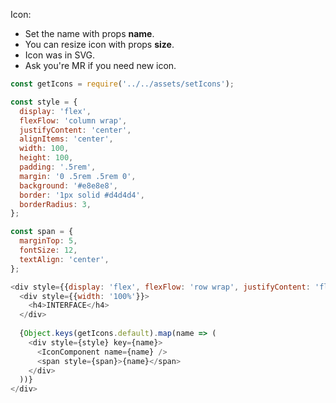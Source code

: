 Icon:

  * Set the name with props <b>name</b>.
  * You can resize icon with props <b>size</b>.
  * Icon was in SVG.
  * Ask you're MR if you need new icon.

```js
const getIcons = require('../../assets/setIcons');

const style = {
  display: 'flex',
  flexFlow: 'column wrap',
  justifyContent: 'center',
  alignItems: 'center',
  width: 100,
  height: 100,
  padding: '.5rem',
  margin: '0 .5rem .5rem 0',
  background: '#e8e8e8',
  border: '1px solid #d4d4d4',
  borderRadius: 3,
};

const span = {
  marginTop: 5,
  fontSize: 12,
  textAlign: 'center',
};

<div style={{display: 'flex', flexFlow: 'row wrap', justifyContent: 'flex-start'}}>
  <div style={{width: '100%'}}>
    <h4>INTERFACE</h4> 
  </div>
 
  {Object.keys(getIcons.default).map(name => (
    <div style={style} key={name}>
      <IconComponent name={name} />
      <span style={span}>{name}</span>
    </div>
  ))}
</div>
```
